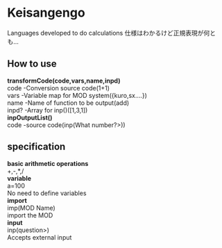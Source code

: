# Keisangengo

Languages developed to do calculations 仕様はわかるけど正規表現が何とも...
## How to use
**transformCode(code,vars,name,inpd)**<br>
code -Conversion source code(1+1)<br>
vars -Variable map for MOD system({kuro,sx....})<br>
name -Name of function to be output(add)<br>
inpd? -Array for inp()([1,3,1])<br>
**inpOutputList()**<br>
code -source code(inp(What number?>))<br>
## specification

**basic arithmetic operations**<br> +,-,*,/<br>**variable**<br> a=100<br>
No need to define variables<br> **import**<br> imp(MOD Name)<br>
import the MOD<br> **input**<br>
inp(question>)<br> Accepts external input<br>
